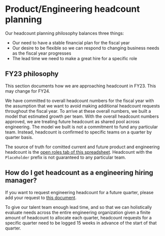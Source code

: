 # Product/Engineering headcount planning

Our headcount planning philosophy balances three things:
* Our need to have a stable financial plan for the fiscal year
* Our desire to be flexible so we can respond to changing business needs as the fiscal year progresses
* The lead time we need to make a great hire for a specific role

## FY23 philosophy

This section documents how we are approaching headcount in FY23. This may change for FY24.

We have committed to overall headcount numbers for the fiscal year with the assumption that we want to avoid making additional headcount requests throughout the fiscal year. To arrive at these overall numbers, we built a model that estimated growth per team. With the overall headcount numbers approved, we are treating future headcount as shared pool across engineering. The model we built is not a commitment to fund any particular team. Instead, headcount is confirmed to specific teams on a quarter by quarter basis.

The source of truth for comitted current and future product and engineering headcount is the [open roles tab of this spreadsheet](https://docs.google.com/spreadsheets/d/1Dpf6aDw1ESJRYroJz6-ZtaACJxwjEu4my_xeYuB3a7E/edit#gid=1869420933). Headcount with the `Placeholder` prefix is not guaranteed to any particular team.

## How do I get headcount as a engineering hiring manager?

If you want to request engineering headcount for a future quarter, please add your request to [this document](https://docs.google.com/document/d/1Ggln2Jweb95ID6-aU8T5kM4D3QaAgLOUgyuOynAQzBc/edit#).

To give our talent team enough lead time, and so that we can holistically evaluate needs across the entire engineering organization given a finite amount of headcount to allocate each quarter, headcount requests for a specific quarter need to be logged 15 weeks in advance of the start of that quarter.
